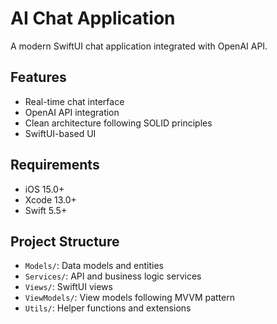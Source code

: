 # AI Chat Application

A modern SwiftUI chat application integrated with OpenAI API.

## Features
- Real-time chat interface
- OpenAI API integration
- Clean architecture following SOLID principles
- SwiftUI-based UI

## Requirements
- iOS 15.0+
- Xcode 13.0+
- Swift 5.5+

## Project Structure
- `Models/`: Data models and entities
- `Services/`: API and business logic services
- `Views/`: SwiftUI views
- `ViewModels/`: View models following MVVM pattern
- `Utils/`: Helper functions and extensions
